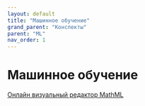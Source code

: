 ```yaml
---
layout: default
title: "Машинное обучение"
grand_parent: "Конспекты"
parent: "ML"
nav_order: 1
---
```


# Машинное обучение

[Онлайн визуальный редактор MathML](http://visualmatheditor.equatheque.net/VisualMathEditor.html)
